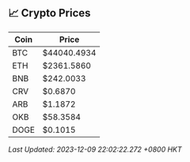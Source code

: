 ## 📈 Crypto Prices

| Coin | Price |
| ---- | ----- |
| BTC | $44040.4934 |
| ETH | $2361.5860 |
| BNB | $242.0033 |
| CRV | $0.6870 |
| ARB | $1.1872 |
| OKB | $58.3584 |
| DOGE | $0.1015 |

_Last Updated: 2023-12-09 22:02:22.272 +0800 HKT_